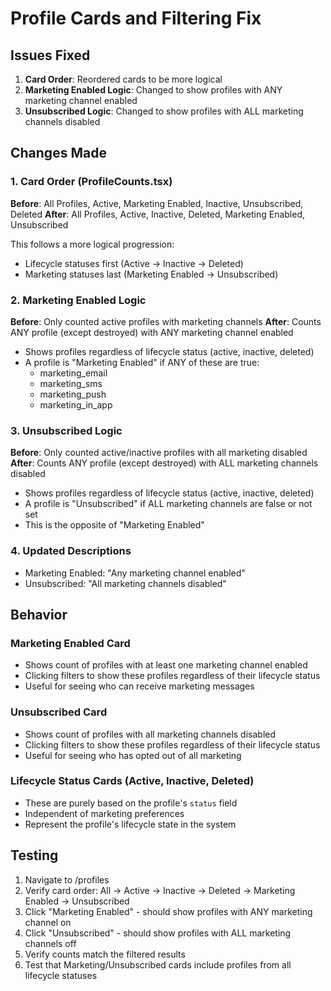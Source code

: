 # Profile Cards and Filtering Fix

## Issues Fixed

1. **Card Order**: Reordered cards to be more logical
2. **Marketing Enabled Logic**: Changed to show profiles with ANY marketing channel enabled
3. **Unsubscribed Logic**: Changed to show profiles with ALL marketing channels disabled

## Changes Made

### 1. Card Order (ProfileCounts.tsx)
**Before**: All Profiles, Active, Marketing Enabled, Inactive, Unsubscribed, Deleted
**After**: All Profiles, Active, Inactive, Deleted, Marketing Enabled, Unsubscribed

This follows a more logical progression:
- Lifecycle statuses first (Active → Inactive → Deleted)
- Marketing statuses last (Marketing Enabled → Unsubscribed)

### 2. Marketing Enabled Logic
**Before**: Only counted active profiles with marketing channels
**After**: Counts ANY profile (except destroyed) with ANY marketing channel enabled

- Shows profiles regardless of lifecycle status (active, inactive, deleted)
- A profile is "Marketing Enabled" if ANY of these are true:
  - marketing_email
  - marketing_sms
  - marketing_push
  - marketing_in_app

### 3. Unsubscribed Logic
**Before**: Only counted active/inactive profiles with all marketing disabled
**After**: Counts ANY profile (except destroyed) with ALL marketing channels disabled

- Shows profiles regardless of lifecycle status (active, inactive, deleted)
- A profile is "Unsubscribed" if ALL marketing channels are false or not set
- This is the opposite of "Marketing Enabled"

### 4. Updated Descriptions
- Marketing Enabled: "Any marketing channel enabled"
- Unsubscribed: "All marketing channels disabled"

## Behavior

### Marketing Enabled Card
- Shows count of profiles with at least one marketing channel enabled
- Clicking filters to show these profiles regardless of their lifecycle status
- Useful for seeing who can receive marketing messages

### Unsubscribed Card
- Shows count of profiles with all marketing channels disabled
- Clicking filters to show these profiles regardless of their lifecycle status
- Useful for seeing who has opted out of all marketing

### Lifecycle Status Cards (Active, Inactive, Deleted)
- These are purely based on the profile's `status` field
- Independent of marketing preferences
- Represent the profile's lifecycle state in the system

## Testing
1. Navigate to /profiles
2. Verify card order: All → Active → Inactive → Deleted → Marketing Enabled → Unsubscribed
3. Click "Marketing Enabled" - should show profiles with ANY marketing channel on
4. Click "Unsubscribed" - should show profiles with ALL marketing channels off
5. Verify counts match the filtered results
6. Test that Marketing/Unsubscribed cards include profiles from all lifecycle statuses

